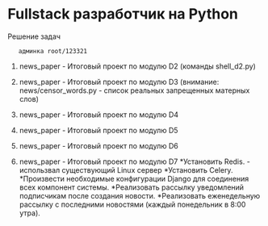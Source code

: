 # Fullstack разработчик на Python

Решение задач

       админка root/123321
1. news_paper - Итоговый проект по модулю D2 (команды shell_d2.py)

2. news_paper - Итоговый проект по модулю D3 (внимание: news/censor_words.py - список реальных запрещенных матерных слов)

3. news_paper - Итоговый проект по модулю D4 

4. news_paper - Итоговый проект по модулю D5 

5. news_paper - Итоговый проект по модулю D6 

6. news_paper - Итоговый проект по модулю D7
*Установить Redis.  -  использвал существующий Linux сервер
*Установить Celery.
*Произвести необходимые конфигурации Django для соединения всех компонент системы.
*Реализовать рассылку уведомлений подписчикам после создания новости.
*Реализовать еженедельную рассылку с последними новостями (каждый понедельник в 8:00 утра). 
